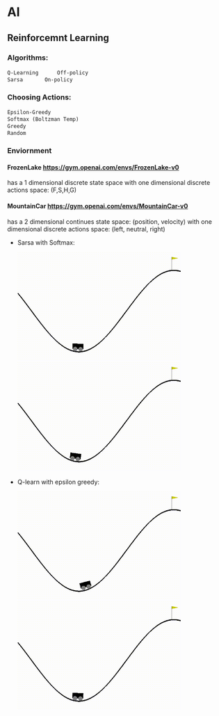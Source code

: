 # AI

## Reinforcemnt Learning

### Algorithms:
	Q-Learning  	Off-policy
	Sarsa		On-policy
### Choosing Actions:
	Epsilon-Greedy
	Softmax (Boltzman Temp)
	Greedy
	Random

### Enviornment
#### FrozenLake https://gym.openai.com/envs/FrozenLake-v0
has a 1 dimensional discrete state space with one dimensional discrete actions space: (F,S,H,G)
	


#### MountainCar https://gym.openai.com/envs/MountainCar-v0
has a 2 dimensional continues state space: (position, velocity) with one dimensional discrete actions space: (left, neutral, right)

* Sarsa with Softmax:

	<img src="https://github.com/sagittefrat/AI/blob/master/results-%3CTimeLimit%3CMountainCarEnv%3CMountainCar-v0%3E%3E%3E-sarsa-softmax/openaigym.video.0.30505.video000008.gif" width="375" title="Initial agent"/> <img src="https://github.com/sagittefrat/AI/blob/master/results-%3CTimeLimit%3CMountainCarEnv%3CMountainCar-v0%3E%3E%3E-sarsa-softmax/openaigym.video.0.30505.video000216.gif" width="375" title="Final agent 300 episodes"/> 

	
	
* Q-learn with epsilon greedy:

	<img src=https://github.com/sagittefrat/AI/blob/master/results-%3CTimeLimit%3CMountainCarEnv%3CMountainCar-v0%3E%3E%3E-q_learning-epsilon_greedy/openaigym.video.0.24474.video000008.gif width="375" title="Initial agent"/>
	<img src=https://github.com/sagittefrat/AI/blob/master/results-%3CTimeLimit%3CMountainCarEnv%3CMountainCar-v0%3E%3E%3E-q_learning-epsilon_greedy/openaigym.video.0.24474.video000064.gif width="375" title="Final agent 100 episodes"/>


